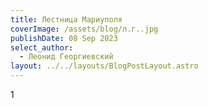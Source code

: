 ```yaml
---
title: Лестница Мариуполя
coverImage: /assets/blog/л.г..jpg
publishDate: 08 Sep 2023
select_author:
  - Леонид Георгиевский
layout: ../../layouts/BlogPostLayout.astro
---
```

1